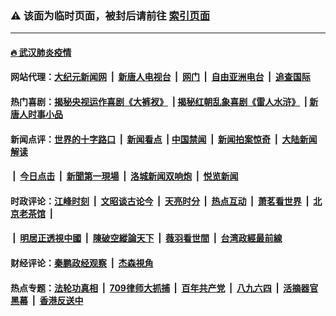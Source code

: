 ### ⚠️ 该面为临时页面，被封后请前往 [索引页面](../link4.md)

---

#### [🔥 武汉肺炎疫情](http://178.128.2.91:10000/videos/corona/)

#### 网站代理：[大纪元新闻网](http://178.128.2.91:10080/gb/) &nbsp;|&nbsp; [新唐人电视台](http://178.128.2.91:8808/gb/) &nbsp;|&nbsp; [网门](http://178.128.2.91:11000/) &nbsp;|&nbsp; [自由亚洲电台](http://178.128.2.91:9800/mandarin/) &nbsp;|&nbsp; [追查国际](http://178.128.2.91:10010/)

#### 热门喜剧：[揭秘央视运作喜剧《大裤衩》](http://178.128.2.91:10000/videos/res/big-shorts/) &nbsp;|&nbsp;[揭秘红朝乱象喜剧《雷人水浒》](http://178.128.2.91:10000/videos/res/OutlawsOfMarsh/) &nbsp;|&nbsp;[新唐人时事小品](http://178.128.2.91:10000/videos/res/comedy/)

#### 新闻点评：[世界的十字路口](http://178.128.2.91/tanghao/) &nbsp;|&nbsp; [新闻看点](http://178.128.2.91/news-insight/) &nbsp;|&nbsp;[中国禁闻](http://178.128.2.91/ntdtv-news/) &nbsp;|&nbsp; [新闻拍案惊奇](http://178.128.2.91/dayu/) &nbsp;|&nbsp; [大陆新闻解读](http://178.128.2.91/ntdtv-comedy/)
####   &nbsp;|&nbsp;  [今日点击](http://178.128.2.91/news-click/)  &nbsp;|&nbsp; [新聞第一現場](http://178.128.2.91/primary-scene/) &nbsp;|&nbsp; [洛城新闻双响炮](http://178.128.2.91/la-news/) &nbsp;|&nbsp; [悦览新闻](http://178.128.2.91/dingyue/)

#### 时政评论：[江峰时刻](http://178.128.2.91/today-in-history/) &nbsp;|&nbsp; [文昭谈古论今](http://178.128.2.91/wenzhao/) &nbsp;|&nbsp; [天亮时分](http://178.128.2.91/tianliang/) &nbsp;|&nbsp; [热点互动](http://178.128.2.91/ntdtv-rdhd/) &nbsp;|&nbsp; [萧茗看世界](http://178.128.2.91/simonegao/) &nbsp;|&nbsp; [北京老茶馆](http://178.128.2.91/teahouse/)  &nbsp;|&nbsp;  
####   &nbsp;|&nbsp;  [明居正透視中國](http://178.128.2.91/decoding-china/)  &nbsp;|&nbsp; [陳破空縱論天下](http://178.128.2.91/pokong/)  &nbsp;|&nbsp; [薇羽看世間](http://178.128.2.91/weiyu/)  &nbsp;|&nbsp; [台湾政經最前線](http://178.128.2.91/taiwan/)   

#### 财经评论：[秦鹏政经观察](http://178.128.2.91/qinpeng/) &nbsp;|&nbsp; [杰森視角 ](http://178.128.2.91/jason/)

#### 热点专题：[法轮功真相](http://178.128.2.91:10000/videos/truth.html) &nbsp;|&nbsp; [709律师大抓捕](http://178.128.2.91:10000/videos/709/) &nbsp;|&nbsp; [百年共产党](http://178.128.2.91:10000/videos/ccp.html) &nbsp;|&nbsp; [八九六四](http://178.128.2.91:10000/videos/88/)  &nbsp;|&nbsp; [活摘器官黑幕](http://178.128.2.91:10000/videos/res/Organs/)  &nbsp;|&nbsp; [香港反送中](http://178.128.2.91:10000/videos/res/hk/) 

<img src='http://gfw-breaker.win/link4.md' width='0px' height='0px'/>

